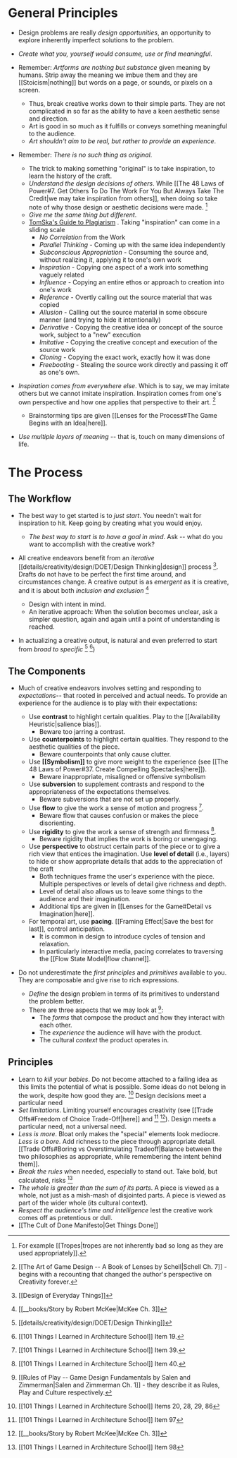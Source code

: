 # General Principles
* Design problems are really *design opportunities*, an opportunity to explore inherently imperfect solutions to the problem. 
* *Create what you, yourself would consume, use or find meaningful*. 
* Remember: *Artforms are nothing but substance* given meaning by humans. Strip away the meaning we imbue them and they are [[Stoicism|nothing]] but words on a page, or sounds, or pixels on a screen.
	* Thus, break creative works down to their simple parts. They are not complicated in so far as the ability to have a keen aesthetic sense and direction.
	* Art is good in so much as it fulfills or conveys something meaningful to the audience. 
	* *Art shouldn't aim to be real, but rather to provide an experience*. 

* Remember: *There is no such thing as original*. 
	* The trick to making something "original" is to take inspiration, to learn the history of the craft.
	* *Understand the design decisions of others*. While [[The 48 Laws of Power#7. Get Others To Do The Work For You But Always Take The Credit|we may take inspiration from others]], when doing so take note of why those design or aesthetic decisions were made. [^7]
	* *Give me the same thing but different*.
	* [TomSka's Guide to Plagiarism](https://www.youtube.com/watch?v=5qoOYrTzOfM&t=26s) . Taking "inspiration" can come in a sliding scale
		* *No Correlation* from the Work 
		* *Parallel Thinking* - Coming up with the same idea independently 
		* *Subconscious Appropriation*  - Consuming the source and, without realizing it, applying it to one's own work 
		* *Inspiration* - Copying one aspect of a work into something vaguely related 
		* *Influence* - Copying an entire ethos or approach to creation into one's work 
		* *Reference* - Overtly calling out the source material that was copied 
		* *Allusion* - Calling out the source material in some obscure manner (and trying to hide it intentionally)
		* *Derivative* - Copying the creative idea or concept of the source work, subject to a "new" execution
		* *Imitative* - Copying the creative concept and execution of the source work 
		* *Cloning* - Copying the exact work, exactly how it was done 
		* *Freebooting* - Stealing the source work directly and passing it off as one's own. 
* *Inspiration comes from everywhere else*. Which is to say, we may imitate others but we cannot imitate inspiration. Inspiration comes from one's own perspective and how one applies that perspective to their art.  [^12]
	* Brainstorming tips are given [[Lenses for the Process#The Game Begins with an Idea|here]]. 
* *Use multiple layers of meaning* -- that is, touch on many dimensions of life. 
# The Process
## The Workflow
* The best way to get started is to *just start*. You needn't wait for inspiration to hit. Keep going by creating what you would enjoy.
	* *The best way to start is to have a goal in mind*. Ask -- what do you want to accomplish with the creative work? 

* All creative endeavors benefit from an *iterative* [[details/creativity/design/DOET/Design Thinking|design]] process [^3]. Drafts do not have to be perfect the first time around, and circumstances change. A creative output is as *emergent* as it is creative, and it is about both *inclusion and exclusion* [^10]
	* Design with intent in mind. 
	* An iterative approach: When the solution becomes unclear, ask a simpler question, again and again until a point of understanding is reached. 
* In actualizing a creative output, is natural and even preferred to start from *broad to specific* [^1] [^2])

## The Components
* Much of creative endeavors involves setting and responding to *expectations*-- that rooted in perceived and actual needs. To provide an experience for the audience is to play with their expectations:
	* Use **contrast** to highlight certain qualities. Play to the [[Availability Heuristic|salience bias]]. 
		* Beware too jarring a contrast.
	* Use **counterpoints** to highlight certain qualities. They respond to the aesthetic qualities of the piece.
		* Beware counterpoints that only cause clutter.
	* Use **[[Symbolism]]** to give more weight to the experience (see [[The 48 Laws of Power#37. Create Compelling Spectacles|here]]). 
		* Beware inappropriate, misaligned or offensive symbolism
	* Use **subversion** to supplement contrasts and respond to the appropriateness of the expectations themselves.
		* Beware subversions that are not set up properly.
	* Use **flow** to give the work a sense of motion and progress [^5].  
		* Beware flow that causes confusion or makes the piece disorienting.
	* Use **rigidity** to give the work a sense of strength and firmness [^6]. 
		* Beware rigidity that implies the work is boring or unengaging.
	* Use **perspective** to obstruct certain parts of the piece or to give a rich view that entices the imagination. Use **level of detail** (i.e., layers) to hide or show appropriate details that adds to the appreciation of the craft
		* Both techniques frame the user's experience with the piece. Multiple perspectives or levels of detail give richness and depth.
		* Level of detail also allows us to leave some things to the audience and their imagination.
		* Additional tips are given in [[Lenses for the Game#Detail vs Imagination|here]]. 
	* For temporal art, use **pacing**. [[Framing Effect|Save the best for last]], control anticipation.
		* It is common in design to introduce cycles of tension and relaxation.
		* In particularly interactive media, pacing correlates to traversing the [[Flow State Model|flow channel]].

* Do not underestimate the *first principles* and *primitives* available to you. They are composable and give rise to rich expressions.
	* *Define* the design problem in terms of its primitives to understand the problem better.
	* There are three aspects that we may look at [^11]:
		* The *forms* that compose the product and how they interact with each other.
		* The *experience* the audience will have with the product.
		* The cultural *context* the product operates in. 

## Principles
* Learn to *kill your babies*. Do not become attached to a failing idea as this limits the potential of what is possible.  Some ideas do not belong in the work, despite how good they are. [^4] Design decisions meet a particular need 
* *Set limitations*. Limiting yourself encourages creativity (see [[Trade Offs#Freedom of Choice Trade-Off|here]] and [^8] [^10]). Design meets a particular need, not a universal need.
* *Less is more*. Bloat only makes the "special" elements look mediocre. *Less is a bore*. Add richness to the piece through appropriate detail. [[Trade Offs#Boring vs Overstimulating Tradeoff|Balance between the two philosophies as appropriate, while remembering the intent behind them]].
* *Break the rules* when needed, especially to stand out. Take bold, but calculated, risks [^9]
* *The whole is greater than the sum of its parts*. A piece is viewed as a whole, not just as a mish-mash of disjointed parts. A piece is viewed as part of the wider whole (its cultural context).
* *Respect the audience's time and intelligence* lest the creative work comes off as pretentious or dull.
* [[The Cult of Done Manifesto|Get Things Done]]



[^1]: [[details/creativity/design/DOET/Design Thinking]]
[^2]: [[101 Things I Learned in Architecture School]] Item 19.
[^3]: [[Design of Everyday Things]]
[^4]: [[101 Things I Learned in Architecture School]] Items 20, 28, 29, 86
[^5]: [[101 Things I Learned in Architecture School]] Item 39.
[^6]: [[101 Things I Learned in Architecture School]] Item 40.
[^7]: For example [[Tropes|tropes are not inherently bad so long as they are used appropriately]].
[^8]: [[101 Things I Learned in Architecture School]] Item 97
[^9]: [[101 Things I Learned in Architecture School]] Item 98
[^10]: [[__books/Story by Robert McKee|McKee Ch. 3]]
[^11]: [[Rules of Play -- Game Design Fundamentals by Salen and Zimmerman|Salen and Zimmerman Ch. 1]] - they describe it as Rules, Play and Culture respectively.
[^12]: [[The Art of Game Design -- A Book of Lenses by Schell|Schell Ch. 7]] - begins with a recounting that changed the author's perspective on Creativity forever.